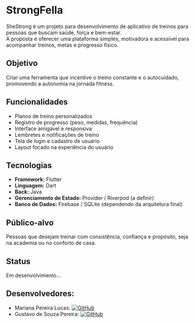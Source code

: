 # StrongFella

SheStrong é um projeto para desenvolvimento de aplicativo de treinos para pessoas que buscam saúde, força e bem-estar.  
A proposta é oferecer uma plataforma simples, motivadora e acessível para acompanhar treinos, metas e progresso físico.

## Objetivo
Criar uma ferramenta que incentive o treino constante e o autocuidado, promovendo a autonomia na jornada fitness.

## Funcionalidades
- Planos de treino personalizados  
- Registro de progresso (peso, medidas, frequência)  
- Interface amigável e responsiva  
- Lembretes e notificações de treino  
- Tela de login e cadastro de usuário
- Layout focado na experiência do usuário

## Tecnologias
- **Framework:** Flutter  
- **Linguagem:** Dart
- **Back:** Java
- **Gerenciamento de Estado:** Provider / Riverpod (a definir)  
- **Banco de Dados:** Firebase / SQLite (dependendo da arquitetura final)  

## Público-alvo
Pessoas que desejam treinar com consistência, confiança e propósito, seja na academia ou no conforto de casa.

## Status
Em desenvolvimento...

## Desenvolvedores:
- Mariana Pereira Lucas: [![GitHub](https://img.shields.io/badge/GitHub-%2312100E.svg?logo=github&logoColor=white)](https://github.com/yodinhabanana)
- Gustavo de Souza Pereira: [![GitHub](https://img.shields.io/badge/GitHub-%2312100E.svg?logo=github&logoColor=white)](https://github.com/gustavodeque)
